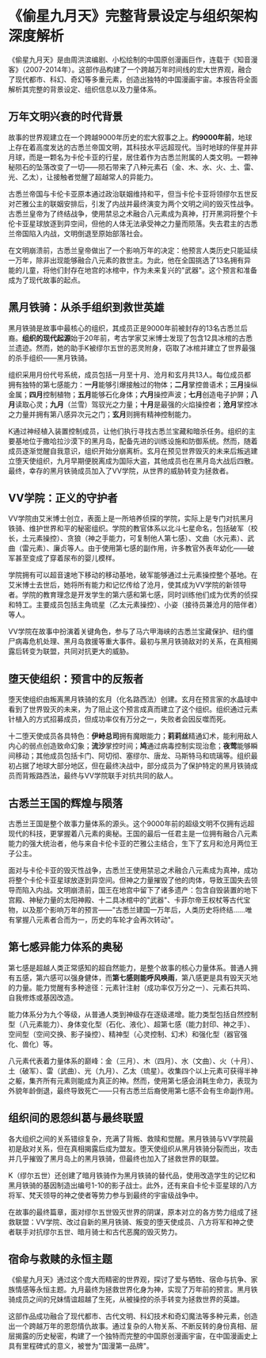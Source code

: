 # 《偷星九月天》完整背景设定与组织架构深度解析

《偷星九月天》是由周洪滨编剧、小松绘制的中国原创漫画巨作，连载于《知音漫客》（2007-2014年）。这部作品构建了一个跨越万年时间线的宏大世界观，融合了现代都市、科幻、奇幻等多重元素，创造出独特的中国漫画宇宙。本报告将全面解析其完整的背景设定、组织信息以及力量体系。

## 万年文明兴衰的时代背景

故事的世界观建立在一个跨越9000年历史的宏大叙事之上。**约9000年前**，地球上存在着高度发达的古悉兰帝国文明，其科技水平远超现代。当时地球的伴星并非月球，而是一颗名为卡伦卡亚的行星，居住着作为古悉兰附属的人类文明。一颗神秘陨石的坠落改变了一切——陨石带来了八种元素石（金、木、水、火、土、雷、光、乙太），让接触者觉醒了超越常人的异能力。

古悉兰帝国与卡伦卡亚原本通过政治联姻维持和平，但当卡伦卡亚将领缪尔五世反对芒雅公主的联姻安排后，引发了内战并最终演变为两个文明之间的毁灭性战争。古悉兰皇帝为了终结战争，使用禁忌之术融合八元素成为真神，打开黑洞将整个卡伦卡亚星球放逐到异空间，但他的人体无法承受神之力量而陨落。失去君主的古悉兰帝国陷入内战，文明倒退至原始部落社会。

在文明崩溃前，古悉兰皇帝做出了一个影响万年的决定：他预言人类历史只能延续一万年，除非出现能够融合八元素的救世主。为此，他在全国挑选了13名拥有异能的儿童，将他们封存在地宫的冰棺中，作为未来复兴的"武器"。这个预言和准备成为了现代故事的起点。

## 黑月铁骑：从杀手组织到救世英雄

黑月铁骑是故事中最核心的组织，其成员正是9000年前被封存的13名古悉兰后裔。**组织的现代起源**始于20年前，考古学家艾米博士发现了包含12具冰棺的古悉兰遗迹。然而，她的助手K被缪尔五世的恶灵附身，窃取了冰棺并建立了世界最强的杀手组织——黑月铁骑。

组织采用月份代号系统，成员包括一月至十月、沧月和玄月共13人。每位成员都拥有独特的第七感能力：**一月**能够引爆接触过的物体；**二月**掌控兽语术；**三月**操纵金属；**四月**控制植物；**五月**能够石化身体；**六月**操控声波；**七月**创造电子护屏；**八月**读取心灵；**九月**（兰雪）驾驭光之力量；**十月**是最强的火焰操控者；**沧月**掌控冰之力量并拥有第八感异次元之门；**玄月**则拥有精神控制能力。

K通过神经植入装置控制成员，让他们执行寻找古悉兰宝藏和暗杀任务。组织的主要基地位于撒哈拉沙漠下的黑月岛，配备先进的训练设施和防御系统。然而，随着成员逐渐觉醒自我意识，组织开始分崩离析。玄月在预见世界毁灭的未来后叛逃建立堕天使组织，九月早期便脱离成为国际大盗，其他成员也在黑月岛大战后四散。最终，幸存的黑月铁骑成员加入了VV学院，从世界的威胁转变为拯救者。

## VV学院：正义的守护者

VV学院由艾米博士创立，表面上是一所培养侦探的学院，实际上是专门对抗黑月铁骑、维护世界和平的秘密组织。学院的教官体系以北斗七星命名，包括破军（校长，土元素操控）、贪狼（神之手能力，可复制他人第七感）、文曲（水元素）、武曲（雷元素）、廉贞等人。由于使用第七感的副作用，许多教官外表年幼化——破军甚至变成了穿着尿布的婴儿模样。

学院拥有可以超音速地下移动的移动基地，破军能够通过土元素操控整个基地。在艾米博士去世后，她将所有能力和记忆传给了沧月，使其成为VV学院的新领导者。学院的教育理念是开发学生的第六感和第七感，同时训练他们成为优秀的侦探和特工。主要成员包括主角琉星（乙太元素操控）、小姿（接待员兼沧月的陪伴者）等人。

VV学院在故事中扮演着关键角色，参与了马六甲海峡的古悉兰宝藏保护、纽约僵尸病毒危机处理、黑月岛救援等重大事件。最初与黑月铁骑敌对的关系，在真相揭露后转变为联盟，共同对抗更大的威胁。

## 堕天使组织：预言中的反叛者

堕天使组织由叛离黑月铁骑的玄月（化名路西法）创建。玄月在预言家的水晶球中看到了世界毁灭的未来，为了阻止这个预言成真而建立了这个组织。组织通过元素针植入的方式招募成员，但成功率仅有万分之一，失败者会因反噬而死。

十二堕天使成员各具特色：**伊峙总司**拥有魔眼能力；**莉莉丝**精通幻术，能利用敌人内心的弱点创造致命幻象；**流沙**掌控时间；**鸠**通过病毒控制实现治愈；**夜莺**能够瞬间移动；其他成员包括卡门、阿切彻、塞缪尔、唐龙、马斯特马和琉璃等。组织最初占据了地球大部分地区，但在最终决战中，部分成员为了保护特定的黑月铁骑成员而背叛路西法，最终与VV学院联手对抗共同的敌人。

## 古悉兰王国的辉煌与陨落

古悉兰王国是整个故事力量体系的源头。这个9000年前的超级文明不仅拥有远超现代的科技，更掌握着八元素的奥秘。王国的最后一任君主是一位拥有融合八元素能力的强大统治者，他与来自卡伦卡亚的芒雅公主结合，生下了玄月和沧月两位王子公主。

面对与卡伦卡亚的毁灭性战争，古悉兰王使用禁忌之术融合八元素成为真神，成功将整个卡伦卡亚星球放逐到异空间。但神之力量摧毁了他的肉体，导致王国失去领导而陷入内战。文明崩溃前，国王在地宫中留下了诸多遗产：包含自毁装置的地下宫殿、神秘力量的太阳神殿、十二具冰棺中的"武器"、卡菲尔帝王权杖等古代宝物，以及那个影响万年的预言——"古悉兰建国一万年后，人类历史将终结……唯有掌握八元素者合而为一，历史的车轮才会再次转动"。

## 第七感异能力体系的奥秘

第七感是超越人类正常感知的超自然能力，是整个故事的核心力量体系。普通人拥有五感，第六感可以强身健体，而**第七感则能呼风唤雨**，第八感更是具有毁天灭地的力量。能力觉醒有多种途径：元素针注射（成功率仅万分之一）、元素石共鸣、自我修炼或基因改造。

能力体系分为九个等级，从普通人类到神级存在逐级递增。能力类型包括自然控制型（八元素能力）、身体变化型（石化、液化）、超第七感（能力封印、神之手）、空间型（空间交换、影子操控）、精神型（心灵控制、幻术）和强化型（器官强化、兽化）等。

八元素代表着力量体系的巅峰：金（三月）、木（四月）、水（文曲）、火（十月）、土（破军）、雷（武曲）、光（九月）、乙太（琉星）。收集四个以上元素可获得半神之躯，集齐所有元素则能成为真正的神。然而，使用第七感会消耗生命力，表现为外貌年龄倒退，最终导致死亡——只有古悉兰后裔使用第七感不会有生命副作用。

## 组织间的恩怨纠葛与最终联盟

各大组织之间的关系错综复杂，充满了背叛、救赎和觉醒。黑月铁骑与VV学院最初是敌对关系，但在真相揭露后成为盟友。堕天使组织从黑月铁骑分裂而出，攻击并几乎摧毁了黑月岛上的黑月铁骑，但最终也加入了拯救世界的联盟。

K（缪尔五世）还创建了暗月铁骑作为黑月铁骑的替代品，使用改造学生的记忆和黑月铁骑的基因制造出编号1-10的影子战士。此外，还有来自卡伦卡亚星球的八方将军、梵天领导的神之使者等势力参与到最终的宇宙级战争中。

在故事的最终篇章，面对缪尔五世毁灭世界的阴谋，原本对立的各方势力组成了拯救联盟：VV学院、改过自新的黑月铁骑、叛变的堕天使成员、八方将军和神之使者联手对抗缪尔五世、暗月骑士和古代恶魔的毁灭势力。

## 宿命与救赎的永恒主题

《偷星九月天》通过这个庞大而精密的世界观，探讨了爱与牺牲、宿命与抗争、家族情感等永恒主题。九月最终为拯救世界化身为神，实现了万年前的预言。黑月铁骑成员之间的兄妹情谊超越了生死，从被操控的杀手转变为拯救世界的英雄。

这部作品成功融合了现代都市、古代文明、科幻技术和奇幻魔法等多种元素，创造出一个跨越万年的恩怨情仇故事。通过复杂的人物关系、不断反转的身份真相、层层揭露的历史秘密，构建了一个独特而完整的中国原创漫画宇宙，在中国漫画史上具有里程碑式的意义，被誉为"国漫第一品牌"。